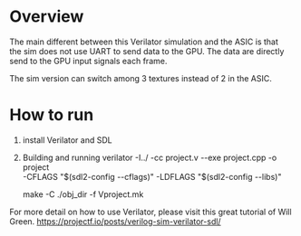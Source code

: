 # Overview

The main different between this Verilator simulation and the ASIC is that \
the sim does not use UART to send data to the GPU.
The data are directly send to the GPU input signals each frame.

The sim version can switch among 3 textures instead of 2 in the ASIC. 

# How to run

1. install Verilator and SDL
2. Building and running
   verilator -I../ -cc project.v --exe project.cpp -o project \
    -CFLAGS "$(sdl2-config --cflags)" -LDFLAGS "$(sdl2-config --libs)"

    make -C ./obj_dir -f Vproject.mk


For more detail on how to use Verilator, please visit this great tutorial of Will Green.
https://projectf.io/posts/verilog-sim-verilator-sdl/
